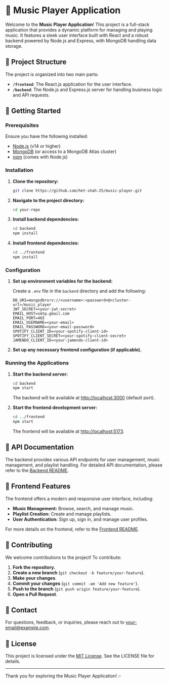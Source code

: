 # 🎵 Music Player Application

Welcome to the **Music Player Application**! This project is a full-stack application that provides a dynamic platform for managing and playing music. It features a sleek user interface built with React and a robust backend powered by Node.js and Express, with MongoDB handling data storage.

## 📁 Project Structure

The project is organized into two main parts:

- **`/frontend`**: The React.js application for the user interface.
- **`/backend`**: The Node.js and Express.js server for handling business logic and API requests.

## 🚀 Getting Started

### Prerequisites

Ensure you have the following installed:

- [Node.js](https://nodejs.org/) (v14 or higher)
- [MongoDB](https://www.mongodb.com/try/download/community) (or access to a MongoDB Atlas cluster)
- [npm](https://www.npmjs.com/get-npm) (comes with Node.js)

### Installation

1. **Clone the repository:**

   ```bash
   git clone https://github.com/het-shah-25/music-player.git
   ```

2. **Navigate to the project directory:**

   ```bash
   cd your-repo
   ```

3. **Install backend dependencies:**

   ```bash
   cd backend
   npm install
   ```

4. **Install frontend dependencies:**

   ```bash
   cd ../frontend
   npm install
   ```

### Configuration

1. **Set up environment variables for the backend:**

   Create a `.env` file in the `backend` directory and add the following:

   ```dotenv
   DB_URI=mongodb+srv://<username>:<password>@<cluster-url>/music_player
   JWT_SECRET=<your-jwt-secret>
   EMAIL_HOST=smtp.gmail.com
   EMAIL_PORT=465
   EMAIL_USERNAME=<your-email>
   EMAIL_PASSWORD=<your-email-password>
   SPOTIFY_CLIENT_ID=<your-spotify-client-id>
   SPOTIFY_CLIENT_SECRET=<your-spotify-client-secret>
   JAMENDO_CLIENT_ID=<your-jamendo-client-id>
   ```

2. **Set up any necessary frontend configuration (if applicable).**

### Running the Applications

1. **Start the backend server:**

   ```bash
   cd backend
   npm start
   ```

   The backend will be available at [http://localhost:3000](http://localhost:3000) (default port).

2. **Start the frontend development server:**

   ```bash
   cd ../frontend
   npm start
   ```

   The frontend will be available at [http://localhost:5173](http://localhost:5173).

## 📜 API Documentation

The backend provides various API endpoints for user management, music management, and playlist handling. For detailed API documentation, please refer to the [Backend README](./music-player-backend/README.md).

## 🎨 Frontend Features

The frontend offers a modern and responsive user interface, including:

- **Music Management:** Browse, search, and manage music.
- **Playlist Creation:** Create and manage playlists.
- **User Authentication:** Sign up, sign in, and manage user profiles.

For more details on the frontend, refer to the [Frontend README](./music-player-frontend/README.md).

## 🤝 Contributing

We welcome contributions to the project! To contribute:

1. **Fork the repository.**
2. **Create a new branch** (`git checkout -b feature/your-feature`).
3. **Make your changes**.
4. **Commit your changes** (`git commit -am 'Add new feature'`).
5. **Push to the branch** (`git push origin feature/your-feature`).
6. **Open a Pull Request**.

## 📧 Contact

For questions, feedback, or inquiries, please reach out to [your-email@example.com](mailto:your-email@example.com).

## 📝 License

This project is licensed under the [MIT License](LICENSE). See the LICENSE file for details.

---

Thank you for exploring the Music Player Application! 🎶
